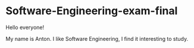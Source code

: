 # Software-Engineering-exam-final

Hello everyone!

My name is Anton. I like Software Engineering, I find it interesting to study.
